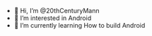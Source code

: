 - 👋 Hi, I’m @20thCenturyMann
- 👀 I’m interested in Android
- 🌱 I’m currently learning How to build Android

<!---
20thCenturyMann/20thCenturyMann is a ✨ special ✨ repository because its `README.md` (this file) appears on your GitHub profile.
You can click the Preview link to take a look at your changes.
--->
